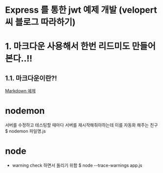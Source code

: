 Express 를 통한 jwt 예제 개발 (velopert 씨 블로그 따라하기)
===========================

# 1. 마크다운 사용해서 한번 리드미도 만들어 본다..!!
## 1.1. 마크다운이란?!
[Markdown 예제](https://gist.githubusercontent.com/ihoneymon/652be052a0727ad59601/raw/6ad0c9d4b539d276b91cef6d56cee5755a19726f/gistfile1.md)



# nodemon
서버를 수정하고 테스팅할 때마다 서버를 재시작해줘야하는데 이를 자동화 해주는 친구
$ nodemon 파일명.js


# node 

* warning check 하면서 돌리기 위함
$ node --trace-warnings app.js
